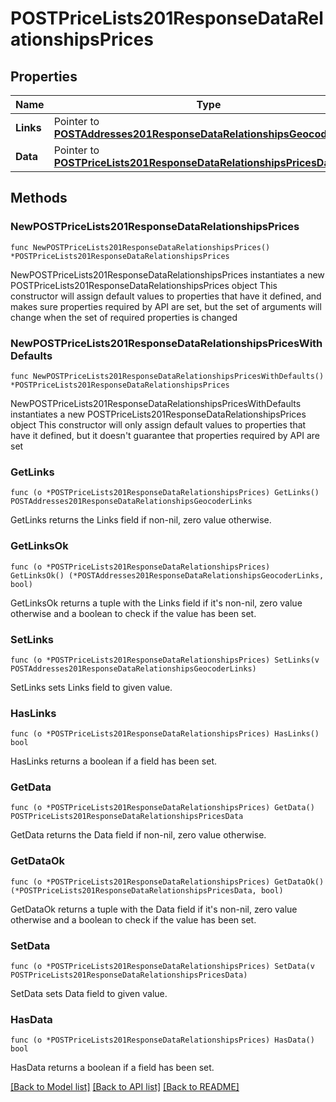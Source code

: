 # POSTPriceLists201ResponseDataRelationshipsPrices

## Properties

Name | Type | Description | Notes
------------ | ------------- | ------------- | -------------
**Links** | Pointer to [**POSTAddresses201ResponseDataRelationshipsGeocoderLinks**](POSTAddresses201ResponseDataRelationshipsGeocoderLinks.md) |  | [optional] 
**Data** | Pointer to [**POSTPriceLists201ResponseDataRelationshipsPricesData**](POSTPriceLists201ResponseDataRelationshipsPricesData.md) |  | [optional] 

## Methods

### NewPOSTPriceLists201ResponseDataRelationshipsPrices

`func NewPOSTPriceLists201ResponseDataRelationshipsPrices() *POSTPriceLists201ResponseDataRelationshipsPrices`

NewPOSTPriceLists201ResponseDataRelationshipsPrices instantiates a new POSTPriceLists201ResponseDataRelationshipsPrices object
This constructor will assign default values to properties that have it defined,
and makes sure properties required by API are set, but the set of arguments
will change when the set of required properties is changed

### NewPOSTPriceLists201ResponseDataRelationshipsPricesWithDefaults

`func NewPOSTPriceLists201ResponseDataRelationshipsPricesWithDefaults() *POSTPriceLists201ResponseDataRelationshipsPrices`

NewPOSTPriceLists201ResponseDataRelationshipsPricesWithDefaults instantiates a new POSTPriceLists201ResponseDataRelationshipsPrices object
This constructor will only assign default values to properties that have it defined,
but it doesn't guarantee that properties required by API are set

### GetLinks

`func (o *POSTPriceLists201ResponseDataRelationshipsPrices) GetLinks() POSTAddresses201ResponseDataRelationshipsGeocoderLinks`

GetLinks returns the Links field if non-nil, zero value otherwise.

### GetLinksOk

`func (o *POSTPriceLists201ResponseDataRelationshipsPrices) GetLinksOk() (*POSTAddresses201ResponseDataRelationshipsGeocoderLinks, bool)`

GetLinksOk returns a tuple with the Links field if it's non-nil, zero value otherwise
and a boolean to check if the value has been set.

### SetLinks

`func (o *POSTPriceLists201ResponseDataRelationshipsPrices) SetLinks(v POSTAddresses201ResponseDataRelationshipsGeocoderLinks)`

SetLinks sets Links field to given value.

### HasLinks

`func (o *POSTPriceLists201ResponseDataRelationshipsPrices) HasLinks() bool`

HasLinks returns a boolean if a field has been set.

### GetData

`func (o *POSTPriceLists201ResponseDataRelationshipsPrices) GetData() POSTPriceLists201ResponseDataRelationshipsPricesData`

GetData returns the Data field if non-nil, zero value otherwise.

### GetDataOk

`func (o *POSTPriceLists201ResponseDataRelationshipsPrices) GetDataOk() (*POSTPriceLists201ResponseDataRelationshipsPricesData, bool)`

GetDataOk returns a tuple with the Data field if it's non-nil, zero value otherwise
and a boolean to check if the value has been set.

### SetData

`func (o *POSTPriceLists201ResponseDataRelationshipsPrices) SetData(v POSTPriceLists201ResponseDataRelationshipsPricesData)`

SetData sets Data field to given value.

### HasData

`func (o *POSTPriceLists201ResponseDataRelationshipsPrices) HasData() bool`

HasData returns a boolean if a field has been set.


[[Back to Model list]](../README.md#documentation-for-models) [[Back to API list]](../README.md#documentation-for-api-endpoints) [[Back to README]](../README.md)


